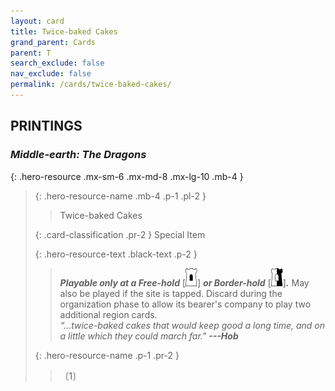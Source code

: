 ```yaml
---
layout: card
title: Twice-baked Cakes
grand_parent: Cards
parent: T
search_exclude: false
nav_exclude: false
permalink: /cards/twice-baked-cakes/
---
```


## PRINTINGS


### _Middle-earth: The Dragons_

{: .hero-resource .mx-sm-6 .mx-md-8 .mx-lg-10 .mb-4 }
> {: .hero-resource-name .mb-4 .p-1 .pl-2 }
> > <div class="card-mp"></div>
> > <div class="card-name">Twice-baked Cakes</div>
>
> {: .card-classification .pr-2 }
> Special Item
>
> {: .hero-resource-text .black-text .p-2 }
> > ***Playable only at a Free-hold*** \[![](/assets/images/free-hold.svg)] ***or Border-hold*** \[![](/assets/images/border-hold.svg)]***.*** May also be played if the site is tapped. Discard during the organization phase to allow its bearer's company to play two additional region cards.   <br>_“...twice-baked cakes that would keep good a long time, and on a little which they could march far."_ ***---&#65279;Hob*** 
> 
> {: .hero-resource-name .p-1 .pr-2 }
> > <div class="card-shield"></div>
> > <div class="card-corruption">〔1〕</div>
